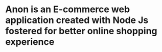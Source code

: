 ﻿# Anon is an E-commerce web application created with Node Js fostered for better online shopping experience 
